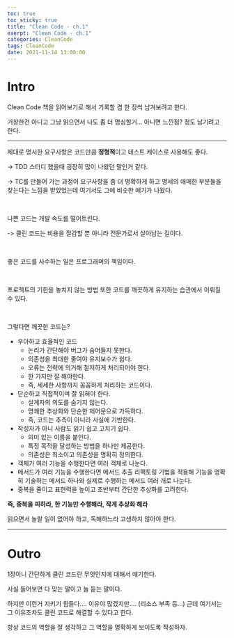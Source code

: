 ```yaml
---
toc: true
toc_sticky: true
title: "Clean Code - ch.1"
exerpt: "Clean Code - ch.1"
categories: CleanCode
tags: CleanCode
date: 2021-11-14 13:00:00
---
```


# Intro

Clean Code 책을 읽어보기로 해서 기록할 겸 한 장씩 남겨보려고 한다.

거창한건 아니고 그냥 읽으면서 나도 좀 더 명심할거... 아니면 느낀점? 정도 남기려고 한다.

---

제대로 명시한 요구사항은 코드만큼 **정형적**이고 테스트 케이스로 사용해도 좋다.

-> TDD 스터디 했을때 굉장히 많이 나왔던 말인거 같다.

-> TC를 만들어 가는 과정이 요구사항을 좀 더 명확하게 하고 명세의 애매한 부분들을 찾는다는 느낌을 받았었는데 여기서도 그에 비슷한 얘기가 나왔다.

<br>

나쁜 코드는 개발 속도를 떨어트린다.

-> 클린 코드는 비용을 절감할 뿐 아니라 전문가로서 살아남는 길이다.

<br>

좋은 코드를 사수하는 일은 프로그래머의 책임이다.

<br>

프로젝트의 기한을 놓치지 않는 방법 또한 코드를 깨끗하게 유지하는 습관에서 이뤄질 수 있다.

<br>

그렇다면 깨끗한 코드는?

- 우아하고 효율적인 코드
  - 논리가 간단해야 버그가 숨어들지 못한다.
  - 의존성을 최대한 줄여야 유지보수가 쉽다.
  - 오류는 전략에 의거해 철저하게 처리되어야 한다.
  - 한 가지만 잘 해야한다.
  - 즉, 세세한 사항까지 꼼꼼하게 처리하는 코드이다.
- 단순하고 직접적이며 잘 읽혀야 한다.
  - 설계자의 의도를 숨기지 않는다.
  - 명쾌한 추상화와 단순한 제어문으로 가득하다.
  - 즉, 코드는 추측이 아니라 사실에 기반한다.
- 작성자가 아니 사람도 읽기 쉽고 고치기 쉽다.
  - 의미 있는 이름을 붙인다.
  - 특정 목적을 달성하는 방법을 하나만 제공한다.
  - 의존성은 최소이고 의존성을 명확히 정의한다.
- 객체가 여러 기능을 수행한다면 여러 객체로 나눈다.
- 메서드가 여러 기능을 수행한다면 메서드 추출 리팩토링 기법을 적용해 기능을 명확히 기술하는 메서드 하나와 실제로 수행하는 메서드 여러 개로 나눈다.
- 중복을 줄이고 표현력을 높이고 초반부터 간단한 추상화를 고려한다.

**즉, 중복을 피하라, 한 기능만 수행해라, 작게 추상화 해라**

읽으면서 놀랄 일이 없어야 하고, 독해하느라 고생하지 않아야 한다.

---

# Outro

1장이니 간단하게 클린 코드란 무엇인지에 대해서 얘기한다.

사실 들어보면 다 맞는 말이고 늘 듣는 말이다.

하지만 이런거 지키기 힘들다.... 이유야 많겠지만.... (리소스 부족 등...) 근데 여기서는 그 이유조차도 클린 코드로 해결할 수 있다고 한다.

항상 코드의 역할을 잘 생각하고 그 역할을 명확하게 보이도록 작성하자.
